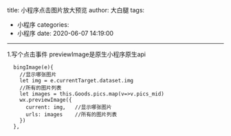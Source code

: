 title: 小程序点击图片放大预览
author: 大白腿
tags:
  - 小程序
categories:
  - 小程序
date: 2020-06-07 14:19:00
---
1.写个点击事件
previewImage是原生小程序原生api
```
  bingImage(e){
    //显示哪张图片
    let img = e.currentTarget.dataset.img
    //所有的图片列表
    let images = this.Goods.pics.map(v=>v.pics_mid)
    wx.previewImage({
      current: img,   //显示哪张图片
      urls: images    //所有的图片列表
    })
  },
```